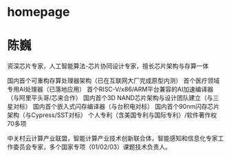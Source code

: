 # homepage
# 陈巍 

资深芯片专家，人工智能算法-芯片协同设计专家，擅长芯片架构与存算一体

国内首个可重构存算处理器架构（已在互联网大厂完成原型内测）
首个医疗领域专用AI处理器（已落地应用）
首个RISC-V/x86/ARM平台兼容的AI加速编译器（与阿里平头哥/芯来合作）
国内首个3D NAND芯片架构与设计团队建立（与三星对标）
国内首个嵌入式闪存编译器（与台积电对标）
国内首个90nm闪存芯片架构（与Cypress/SST对标）
个人专利（含美国专利与国际专利）/软件著作权70多项

中关村云计算产业联盟，智能计算产业技术创新联合体，智能感知和信息化专家工作委员会专家，多个国家专项（01/02/03）课题技术负责人。
